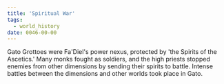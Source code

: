 ```yaml
---
title: 'Spiritual War'
tags:
  - world_history
date: 0046-00-00
---
```

Gato Grottoes were Fa'Diel's power nexus, protected by 'the Spirits of the Ascetics.' Many monks fought as soldiers, and the high priests stopped enemies from other dimensions by sending their spirits to battle. Intense battles between the dimensions and other worlds took place in Gato.